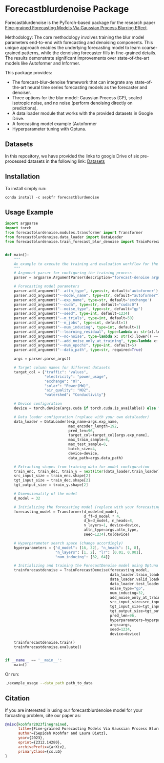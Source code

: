 # Forecastblurdenoise Package
Forecastblurdenoise is the PyTorch-based package for the research paper [Fine-grained Forecasting Models Via Gaussian Process Blurring Effect](https://arxiv.org/pdf/2312.14280.pdf). 

Methodology:
The core methodology involves training the blur model parameters end-to-end with forecasting and denoising components. This unique approach enables the underlying forecasting model to learn coarse-grained patterns, while the denoising forecaster fills in fine-grained details. The results demonstrate significant improvements over state-of-the-art models like Autoformer and Informer.

This package provides:

- The forecast-blur-denoise framework that can integrate any state-of-the-art neural time series forecasting models as the forecaster and denoiser.
- Three options for the blur model: Gaussian Process (GP), scaled isotropic noise, and no noise (perform denoising directly on predictions).
- A data loader module that works with the provided datasets in Google Drive.
- A forecasting model example (Autoformer
- Hyperparameter tuning with Optuna.

## Datasets

In this repository, we have provided the links to google Drive of six pre-processed datasets in the following link: [Datasets](https://drive.google.com/drive/folders/1-uElnzmuCFA8aShs_O9Nlf1qyM-g90mm?usp=drive_link)

## Installation

To install simply run:

```commandline
conda install -c sepkfr forecastblurdenoise
```

## Usage Example

```python
import argparse
import torch
from forecastblurdenoise.modules.transformer import Transformer
from forecastblurdenoise.data_loader import DataLoader
from forecastblurdenoise.train_forecast_blur_denoise import TrainForecastDenoise


def main():
    """
    An example to execute the training and evaluation workflow for the forecasting and denoising model.
    """
    # Argument parser for configuring the training process
    parser = argparse.ArgumentParser(description="forecast-denoise argument parser")

    # Forecasting model parameters
    parser.add_argument("--attn_type", type=str, default='autoformer')
    parser.add_argument("--model_name", type=str, default="autoformer")
    parser.add_argument("--exp_name", type=str, default='exchange')
    parser.add_argument("--cuda", type=str, default="cuda:0")
    parser.add_argument("--noise_type", type=str, default="gp")
    parser.add_argument("--seed", type=int, default=1234)
    parser.add_argument("--n_trials", type=int, default=50)
    parser.add_argument("--n_jobs", type=int, default=1)
    parser.add_argument("--num_inducing", type=int, default=1)
    parser.add_argument("--learning_residual", type=lambda x: str(x).lower() == "true", default="False")
    parser.add_argument("--no-noise", type=lambda x: str(x).lower() == "true", default="False")
    parser.add_argument("--add_noise_only_at_training", type=lambda x: str(x).lower() == "true", default="False")
    parser.add_argument("--num_epochs", type=int, default=5)
    parser.add_argument("--data_path", type=str, required=True)

    args = parser.parse_args()

    # Target column names for different datasets
    target_col = {"traffic": "values",
                  "electricity": "power_usage",
                  "exchange": "OT",
                  "solar": "Power(MW)",
                  "air_quality": "NO2",
                  "watershed": "Conductivity"}

    # Device configuration
    device = torch.device(args.cuda if torch.cuda.is_available() else "cpu")

    # Data loader configuration (replace with your own dataloader)
    data_loader = DataLoader(exp_name=args.exp_name,
                             max_encoder_length=192,
                             pred_len=96,
                             target_col=target_col[args.exp_name],
                             max_train_sample=8,
                             max_test_sample=8,
                             batch_size=4,
                             device=device,
                             data_path=args.data_path)

    # Extracting shapes from training data for model configuration
    train_enc, train_dec, train_y = next(iter(data_loader.train_loader))
    src_input_size = train_enc.shape[2]
    tgt_input_size = train_dec.shape[2]
    tgt_output_size = train_y.shape[2]

    # Dimensionality of the model
    d_model = 32

    # Initializing the forecasting model (replace with your forecasting model)
    forecasting_model = Transformer(d_model=d_model,
                                    d_ff=d_model * 4,
                                    d_k=d_model, n_heads=8,
                                    n_layers=1, device=device,
                                    attn_type=args.attn_type,
                                    seed=1234).to(device)

    # Hyperparameter search space (change accordingly)
    hyperparameters = {"d_model": [16, 32], "n_heads": [1, 8],
                       "n_layers": [1, 2], "lr": [0.01, 0.001],
                       "num_inducing": [32, 64]}

    # Initializing and training the ForecastDenoise model using Optuna
    trainforecastdenoise = TrainForecastDenoise(forecasting_model,
                                                data_loader.train_loader,
                                                data_loader.valid_loader,
                                                data_loader.test_loader,
                                                noise_type="gp",
                                                num_inducing=32,
                                                add_noise_only_at_training=args.add_noise_only_at_training,
                                                src_input_size=src_input_size,
                                                tgt_input_size=tgt_input_size,
                                                tgt_output_size=tgt_output_size,
                                                pred_len=96,
                                                hyperparameters=hyperparameters,
                                                args=args,
                                                seed=1234,
                                                device=device)

    trainforecastdenoise.train()
    trainforecastdenoise.evaluate()


if __name__ == '__main__':
    main()
```
Or run:
```bash
./example_usage --data_path path_to_data
```
## Citation

If you are interested in using our forecastblurdenoise model for your forcasting problem, cite our paper as:

```bibtex
@misc{koohfar2023finegrained,
      title={Fine-grained Forecasting Models Via Gaussian Process Blurring Effect}, 
      author={Sepideh Koohfar and Laura Dietz},
      year={2023},
      eprint={2312.14280},
      archivePrefix={arXiv},
      primaryClass={cs.LG}
}
```


